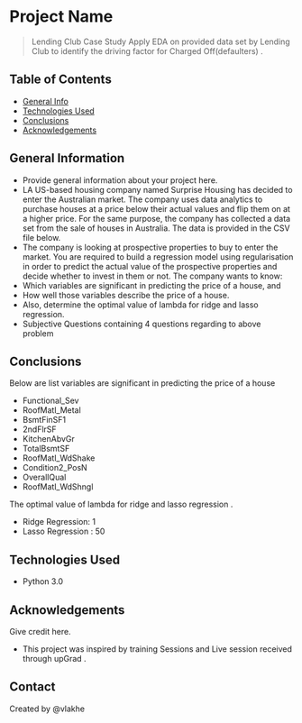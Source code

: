 # Project Name
> Lending Club Case Study
    Apply EDA on provided data set by Lending Club to identify the driving factor for Charged Off(defaulters) . 


## Table of Contents
* [General Info](#general-information)
* [Technologies Used](#technologies-used)
* [Conclusions](#conclusions)
* [Acknowledgements](#acknowledgements)


## General Information
- Provide general information about your project here.
- LA US-based housing company named Surprise Housing has decided to enter the Australian market. The company uses data analytics to purchase houses at a price below their actual values and flip them on at a higher price. For the same purpose, the company has collected a data set from the sale of houses in Australia. The data is provided in the CSV file below. 
- The company is looking at prospective properties to buy to enter the market. You are required to build a regression model using regularisation in order to predict the actual value of the prospective properties and decide whether to invest in them or not.
The company wants to know:
- Which variables are significant in predicting the price of a house, and
- How well those variables describe the price of a house.
- Also, determine the optimal value of lambda for ridge and lasso regression.
- Subjective Questions containing 4 questions regarding to above problem 


## Conclusions
Below are list variables are significant in predicting the price of a house <br>
- Functional_Sev
- RoofMatl_Metal
- BsmtFinSF1
- 2ndFlrSF
- KitchenAbvGr
- TotalBsmtSF
- RoofMatl_WdShake
- Condition2_PosN
- OverallQual
- RoofMatl_WdShngl

The optimal value of lambda for ridge and lasso regression .<br>
- Ridge Regression: 1 
- Lasso Regression : 50

## Technologies Used
- Python 3.0


## Acknowledgements
Give credit here.
- This project was inspired by training Sessions and Live session received through upGrad .


## Contact
Created by @vlakhe